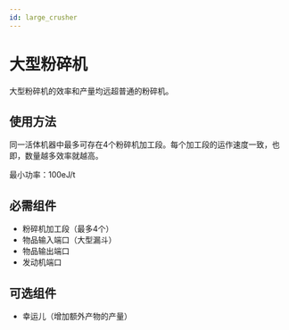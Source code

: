 ```yaml
---
id: large_crusher
---
```

# 大型粉碎机

大型粉碎机的效率和产量均远超普通的粉碎机。

## 使用方法

同一活体机器中最多可存在4个粉碎机加工段。每个加工段的运作速度一致，也即，数量越多效率就越高。

最小功率：100eJ/t

## 必需组件

- 粉碎机加工段（最多4个）
- 物品输入端口（大型漏斗）
- 物品输出端口
- 发动机端口
 
## 可选组件

- 幸运儿（增加额外产物的产量）
